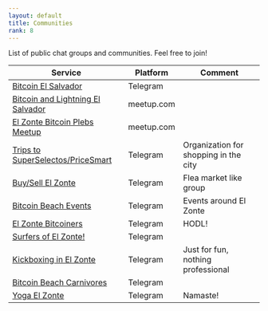 ```yaml
---
layout: default
title: Communities
rank: 8
---
```

List of public chat groups and communities. Feel free to join!

| Service | Platform | Comment |
| --- | --- | --- |
| [Bitcoin El Salvador](https://t.me/BitcoinElSalvadorEN) | Telegram | |
| [Bitcoin and Lightning El Salvador](https://www.meetup.com/bitcoin-and-lightning-el-salvador/) | meetup.com | |
| [El Zonte Bitcoin Plebs Meetup](https://www.meetup.com/el-zonte-bitcoin-plebs-meetup/) | meetup.com | |
| [Trips to SuperSelectos/PriceSmart](https://t.me/TripsToSuperSelectos_PriceSmart) | Telegram | Organization for shopping in the city |
| [Buy/Sell El Zonte](https://t.me/sellzonte) | Telegram | Flea market like group |
| [Bitcoin Beach Events](https://t.me/bbevents) | Telegram | Events around El Zonte |
| [El Zonte Bitcoiners](https://t.me/ezbitcoiners) | Telegram | HODL! |
| [Surfers of El Zonte!](https://t.me/ezsurfers) | Telegram | |
| [Kickboxing in El Zonte](https://t.me/ezkickboxing) | Telegram | Just for fun, nothing professional |
| [Bitcoin Beach Carnivores](https://t.me/bbcarnivores) | Telegram | |
| [Yoga El Zonte](https://t.me/ezyoga) | Telegram | Namaste! |

